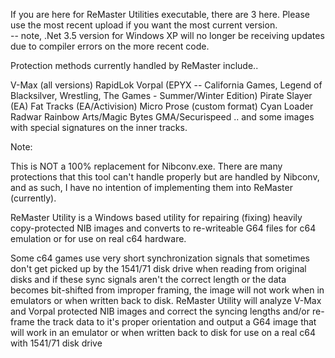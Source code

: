 If you are here for ReMaster Utilities executable, there are 3 here.  Please use the most recent upload if you want the most current version.  
-- note, .Net 3.5 version for Windows XP will no longer be receiving updates due to compiler errors on the more recent code.

Protection methods currently handled by ReMaster include..

V-Max (all versions)
RapidLok
Vorpal (EPYX -- California Games, Legend of Blacksilver, Wrestling, The Games - Summer/Winter Edition)
Pirate Slayer (EA)
Fat Tracks (EA/Activision)
Micro Prose (custom format)
Cyan Loader
Radwar
Rainbow Arts/Magic Bytes
GMA/Securispeed
.. and some images with special signatures on the inner tracks.

Note: 

This is NOT a 100% replacement for Nibconv.exe.  There are many protections that this tool can't handle properly but are handled by Nibconv, and as such, I have no intention of implementing
them into ReMaster (currently).

ReMaster Utility is a Windows based utility for repairing (fixing) heavily copy-protected NIB images and converts to re-writeable G64 files for c64 emulation or for use on real c64 hardware.

Some c64 games use very short synchronization signals that sometimes don't get picked up by the 1541/71 disk drive when reading from original disks and if these sync signals aren't the correct
length or the data becomes bit-shifted from improper framing, the image will not work when in emulators or when written back to disk.  ReMaster Utility will analyze V-Max and Vorpal protected
NIB images and correct the syncing lengths and/or re-frame the track data to it's proper orientation and output a G64 image that will work in an emulator or when written back to disk for use
on a real c64 with 1541/71 disk drive
